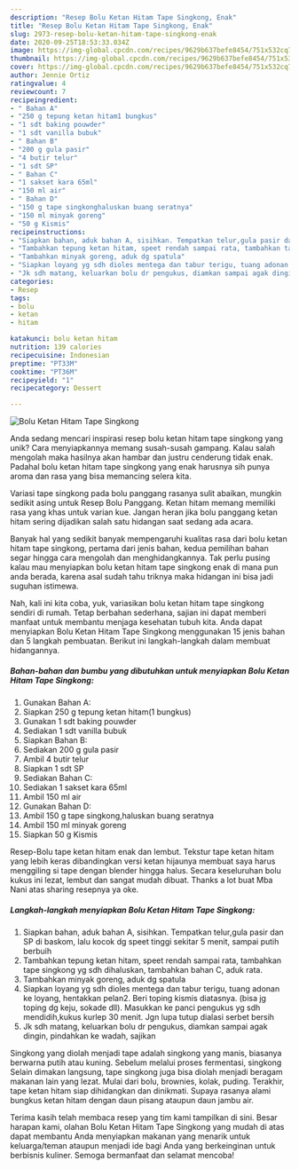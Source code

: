 ```yaml
---
description: "Resep Bolu Ketan Hitam Tape Singkong, Enak"
title: "Resep Bolu Ketan Hitam Tape Singkong, Enak"
slug: 2973-resep-bolu-ketan-hitam-tape-singkong-enak
date: 2020-09-25T18:53:33.034Z
image: https://img-global.cpcdn.com/recipes/9629b637befe8454/751x532cq70/bolu-ketan-hitam-tape-singkong-foto-resep-utama.jpg
thumbnail: https://img-global.cpcdn.com/recipes/9629b637befe8454/751x532cq70/bolu-ketan-hitam-tape-singkong-foto-resep-utama.jpg
cover: https://img-global.cpcdn.com/recipes/9629b637befe8454/751x532cq70/bolu-ketan-hitam-tape-singkong-foto-resep-utama.jpg
author: Jennie Ortiz
ratingvalue: 4
reviewcount: 7
recipeingredient:
- " Bahan A"
- "250 g tepung ketan hitam1 bungkus"
- "1 sdt baking pouwder"
- "1 sdt vanilla bubuk"
- " Bahan B"
- "200 g gula pasir"
- "4 butir telur"
- "1 sdt SP"
- " Bahan C"
- "1 sakset kara 65ml"
- "150 ml air"
- " Bahan D"
- "150 g tape singkonghaluskan buang seratnya"
- "150 ml minyak goreng"
- "50 g Kismis"
recipeinstructions:
- "Siapkan bahan, aduk bahan A, sisihkan. Tempatkan telur,gula pasir dan SP di baskom, lalu kocok dg speet tinggi sekitar 5 menit, sampai putih berbuih"
- "Tambahkan tepung ketan hitam, speet rendah sampai rata, tambahkan tape singkong yg sdh dihaluskan, tambahkan bahan C, aduk rata."
- "Tambahkan minyak goreng, aduk dg spatula"
- "Siapkan loyang yg sdh dioles mentega dan tabur terigu, tuang adonan ke loyang, hentakkan pelan2. Beri toping kismis diatasnya. (bisa jg toping dg keju, sokade dll). Masukkan ke panci pengukus yg sdh mendidih,kukus kurlep 30 menit. Jgn lupa tutup dialasi serbet bersih"
- "Jk sdh matang, keluarkan bolu dr pengukus, diamkan sampai agak dingin, pindahkan ke wadah, sajikan"
categories:
- Resep
tags:
- bolu
- ketan
- hitam

katakunci: bolu ketan hitam 
nutrition: 139 calories
recipecuisine: Indonesian
preptime: "PT33M"
cooktime: "PT36M"
recipeyield: "1"
recipecategory: Dessert

---
```



![Bolu Ketan Hitam Tape Singkong](https://img-global.cpcdn.com/recipes/9629b637befe8454/751x532cq70/bolu-ketan-hitam-tape-singkong-foto-resep-utama.jpg)

Anda sedang mencari inspirasi resep bolu ketan hitam tape singkong yang unik? Cara menyiapkannya memang susah-susah gampang. Kalau salah mengolah maka hasilnya akan hambar dan justru cenderung tidak enak. Padahal bolu ketan hitam tape singkong yang enak harusnya sih punya aroma dan rasa yang bisa memancing selera kita.

Variasi tape singkong pada bolu panggang rasanya sulit abaikan, mungkin sedikit asing untuk Resep Bolu Panggang. Ketan hitam memang memiliki rasa yang khas untuk varian kue. Jangan heran jika bolu panggang ketan hitam sering dijadikan salah satu hidangan saat sedang ada acara.

Banyak hal yang sedikit banyak mempengaruhi kualitas rasa dari bolu ketan hitam tape singkong, pertama dari jenis bahan, kedua pemilihan bahan segar hingga cara mengolah dan menghidangkannya. Tak perlu pusing kalau mau menyiapkan bolu ketan hitam tape singkong enak di mana pun anda berada, karena asal sudah tahu triknya maka hidangan ini bisa jadi suguhan istimewa.


Nah, kali ini kita coba, yuk, variasikan bolu ketan hitam tape singkong sendiri di rumah. Tetap berbahan sederhana, sajian ini dapat memberi manfaat untuk membantu menjaga kesehatan tubuh kita. Anda dapat menyiapkan Bolu Ketan Hitam Tape Singkong menggunakan 15 jenis bahan dan 5 langkah pembuatan. Berikut ini langkah-langkah dalam membuat hidangannya.

<!--inarticleads1-->

##### Bahan-bahan dan bumbu yang dibutuhkan untuk menyiapkan Bolu Ketan Hitam Tape Singkong:

1. Gunakan  Bahan A:
1. Siapkan 250 g tepung ketan hitam(1 bungkus)
1. Gunakan 1 sdt baking pouwder
1. Sediakan 1 sdt vanilla bubuk
1. Siapkan  Bahan B:
1. Sediakan 200 g gula pasir
1. Ambil 4 butir telur
1. Siapkan 1 sdt SP
1. Sediakan  Bahan C:
1. Sediakan 1 sakset kara 65ml
1. Ambil 150 ml air
1. Gunakan  Bahan D:
1. Ambil 150 g tape singkong,haluskan buang seratnya
1. Ambil 150 ml minyak goreng
1. Siapkan 50 g Kismis


Resep-Bolu tape ketan hitam enak dan lembut. Tekstur tape ketan hitam yang lebih keras dibandingkan versi ketan hijaunya membuat saya harus menggiling si tape dengan blender hingga halus. Secara keseluruhan bolu kukus ini lezat, lembut dan sangat mudah dibuat. Thanks a lot buat Mba Nani atas sharing resepnya ya oke. 

<!--inarticleads2-->

##### Langkah-langkah menyiapkan Bolu Ketan Hitam Tape Singkong:

1. Siapkan bahan, aduk bahan A, sisihkan. Tempatkan telur,gula pasir dan SP di baskom, lalu kocok dg speet tinggi sekitar 5 menit, sampai putih berbuih
1. Tambahkan tepung ketan hitam, speet rendah sampai rata, tambahkan tape singkong yg sdh dihaluskan, tambahkan bahan C, aduk rata.
1. Tambahkan minyak goreng, aduk dg spatula
1. Siapkan loyang yg sdh dioles mentega dan tabur terigu, tuang adonan ke loyang, hentakkan pelan2. Beri toping kismis diatasnya. (bisa jg toping dg keju, sokade dll). Masukkan ke panci pengukus yg sdh mendidih,kukus kurlep 30 menit. Jgn lupa tutup dialasi serbet bersih
1. Jk sdh matang, keluarkan bolu dr pengukus, diamkan sampai agak dingin, pindahkan ke wadah, sajikan


Singkong yang diolah menjadi tape adalah singkong yang manis, biasanya berwarna putih atau kuning. Sebelum melalui proses fermentasi, singkong Selain dimakan langsung, tape singkong juga bisa diolah menjadi beragam makanan lain yang lezat. Mulai dari bolu, brownies, kolak, puding. Terakhir, tape ketan hitam siap dihidangkan dan dinikmati. Supaya rasanya alami bungkus ketan hitam dengan daun pisang ataupun daun jambu air. 

Terima kasih telah membaca resep yang tim kami tampilkan di sini. Besar harapan kami, olahan Bolu Ketan Hitam Tape Singkong yang mudah di atas dapat membantu Anda menyiapkan makanan yang menarik untuk keluarga/teman ataupun menjadi ide bagi Anda yang berkeinginan untuk berbisnis kuliner. Semoga bermanfaat dan selamat mencoba!
